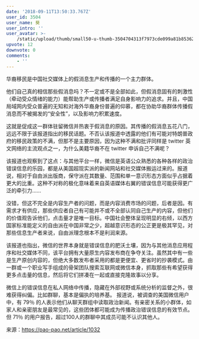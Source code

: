 ```yaml
---
date: '2018-09-11T13:50:33.767Z'
user_id: 3504
user_name: 葵
user_intro: ''
user_avatar: >-
    /static/upload/thumb/small50-u-thumb-3504704313f7973cde099a81b853625dfd1d7bbef76d.png
upvote: 12
downvote: 0
comments:
    - ''
---
```


华裔移民是中国社交媒体上的假消息生产和传播的一个主力群体。

  

他们自己真的相信那些假消息吗？不一定或不是全部如此，但假消息固有的刺激性（牵动受众情绪的能力）能帮助生产或传播者满足自身影响力的追求。并且，中国局域网内受众普遍的无知和对海外华裔身份普遍的仰慕，都在协助华裔群体传播假消息而不被揭发的“安全性”，以及影响力积累速度。

  

这就是促成这一群体驻留微信并热衷于假消息的原因。其传播的假消息五花八门，远远不限于该报道指出的移民话题。不否认该报道中透露的他们有可能对特朗普政府的移民政策的不满，但那不是主要原因，因为这种不满和批评同样是 twitter 英文网络的主流观点之一，为什么美籍华裔不在 twitter 申诉自己不满呢？

  

该报道也观察到了这点：与其他平台一样，微信是英语公众熟悉的各种各样的政治错误信息的乐园，都是从美国超现实派的新闻网站和社交媒体搬运过来的。报道说，相对于自由派出版商，保守派在其数量、范围和单一意识形态方面似乎占据着更大的比重。这种不对称的极化意味着来自英语媒体右翼的错误信息可能获得更广泛的牵引力……

  

没错，但这不完全是内容生产者的问题，而是内容消费市场的问题，后者是因。有需求才有供应，那些供应者自己有可能并不或不全部认同自己生产的内容，但他们的价值观告诉他们，点击量才是唯一目标。中国社会整体呈现明显的右倾，以西方国家标准能定义的自由派在中国非常之少，超越意识形态的公正更是极其罕见，对那些信息生产者来说，自由派理念根本不是利润来源。

  

该报道也指出，微信的世界本身就是错误信息的肥沃土壤，因为与其他消息应用程序和社交媒体不同，该平台拥有大量原生内容发布商在争夺关注。虽然其中有一些是生产原创内容的，但绝大多数发布者采用的都是更便宜、更省时的抄袭模式。由一群或一个职业写手组成的骨架团队搜索互联网或微信本身，抓取那些有希望获得更多点击量的信息，然后将它们拼凑在一起或直接克隆故事以分享。

  

微信上的错误信息在私人网络中传播，隐藏在外部视野或系统分析的监督之外，很难获得纠偏。比如群聊，基本是偏执的培养基。 报道说，被调查的美国微信用户中，有 79％ 的人表示他们从聊天群组中读取政治新闻。有亲密关系的小群体，如家人和亲密朋友是最常见的，这些团体都可能成为传播政治错误信息的有效节点。但 71％ 的用户报告，超过100人的群聊中其成员可能不认识其他人。

  

来源：https://pao-pao.net/article/1032
